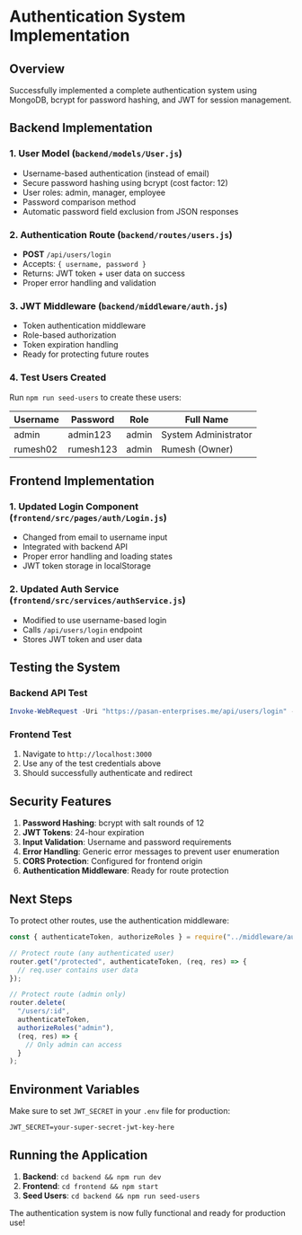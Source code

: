# Authentication System Implementation

## Overview

Successfully implemented a complete authentication system using MongoDB, bcrypt for password hashing, and JWT for session management.

## Backend Implementation

### 1. User Model (`backend/models/User.js`)

- Username-based authentication (instead of email)
- Secure password hashing using bcrypt (cost factor: 12)
- User roles: admin, manager, employee
- Password comparison method
- Automatic password field exclusion from JSON responses

### 2. Authentication Route (`backend/routes/users.js`)

- **POST** `/api/users/login`
- Accepts: `{ username, password }`
- Returns: JWT token + user data on success
- Proper error handling and validation

### 3. JWT Middleware (`backend/middleware/auth.js`)

- Token authentication middleware
- Role-based authorization
- Token expiration handling
- Ready for protecting future routes

### 4. Test Users Created

Run `npm run seed-users` to create these users:

| Username | Password  | Role  | Full Name            |
| -------- | --------- | ----- | -------------------- |
| admin    | admin123  | admin | System Administrator |
| rumesh02 | rumesh123 | admin | Rumesh (Owner)       |

## Frontend Implementation

### 1. Updated Login Component (`frontend/src/pages/auth/Login.js`)

- Changed from email to username input
- Integrated with backend API
- Proper error handling and loading states
- JWT token storage in localStorage

### 2. Updated Auth Service (`frontend/src/services/authService.js`)

- Modified to use username-based login
- Calls `/api/users/login` endpoint
- Stores JWT token and user data

## Testing the System

### Backend API Test

```powershell
Invoke-WebRequest -Uri "https://pasan-enterprises.me/api/users/login" -Method POST -ContentType "application/json" -Body '{"username":"admin","password":"admin123"}'
```

### Frontend Test

1. Navigate to `http://localhost:3000`
2. Use any of the test credentials above
3. Should successfully authenticate and redirect

## Security Features

1. **Password Hashing**: bcrypt with salt rounds of 12
2. **JWT Tokens**: 24-hour expiration
3. **Input Validation**: Username and password requirements
4. **Error Handling**: Generic error messages to prevent user enumeration
5. **CORS Protection**: Configured for frontend origin
6. **Authentication Middleware**: Ready for route protection

## Next Steps

To protect other routes, use the authentication middleware:

```javascript
const { authenticateToken, authorizeRoles } = require("../middleware/auth");

// Protect route (any authenticated user)
router.get("/protected", authenticateToken, (req, res) => {
  // req.user contains user data
});

// Protect route (admin only)
router.delete(
  "/users/:id",
  authenticateToken,
  authorizeRoles("admin"),
  (req, res) => {
    // Only admin can access
  }
);
```

## Environment Variables

Make sure to set `JWT_SECRET` in your `.env` file for production:

```env
JWT_SECRET=your-super-secret-jwt-key-here
```

## Running the Application

1. **Backend**: `cd backend && npm run dev`
2. **Frontend**: `cd frontend && npm start`
3. **Seed Users**: `cd backend && npm run seed-users`

The authentication system is now fully functional and ready for production use!
